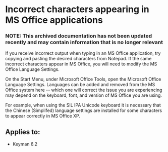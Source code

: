 # Incorrect characters appearing in MS Office applications

### **NOTE**: This archived documentation has not been updated recently and may contain information that is no longer relevant


If you receive incorrect output when typing in an MS Office application, try copying and pasting the desired characters from Notepad. If the same incorrect characters appear in MS Office, you will need to modify the MS Office Language Settings.

On the Start Menu, under Microsoft Office Tools, open the Microsoft Office Language Settings. Languages can be added and removed from the MS Office system here -- which one will correct the issue you are experiencing may depend on the keyboard, font, and version of MS Office you are using.

For example, when using the SIL IPA Unicode keyboard it is necessary that the Chinese (Simplifed) language settings are installed for some characters to appear correctly in MS Office XP.

## Applies to:
 * Keyman 6.2
